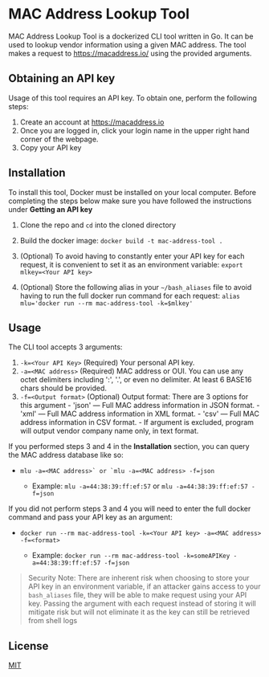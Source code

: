 # MAC Address Lookup Tool

MAC Address Lookup Tool is a dockerized CLI tool written in Go. It can be used to lookup vendor information using a given MAC address. 
The tool makes a request to https://macaddress.io/ using the provided arguments.


## Obtaining an API key

Usage of this tool requires an API key. To obtain one, perform the following steps: 
1. Create an account at https://macaddress.io
2. Once you are logged in, click your login name in the upper right hand corner of the webpage.
3. Copy your API key 


## Installation

To install this tool, Docker must be installed on your local computer.
Before completing the steps below make sure you have followed the instructions under **Getting an API key**


1. Clone the repo and `cd` into the cloned directory

2. Build the docker image: `docker build -t mac-address-tool .`
3. (Optional) To avoid having to constantly enter your API key for each request, it is convenient to set it as an environment variable: `export mlkey=<Your API key>`
4. (Optional) Store the following alias in your `~/bash_aliases` file to avoid having to run the full docker run command for each request: `alias mlu='docker run --rm mac-address-tool -k=$mlkey'`


## Usage

The CLI tool accepts 3 arguments:
1. `-k=<Your API Key>` (Required) Your personal API key.
2. `-a=<MAC address>` (Required) MAC address or OUI. You can use any octet delimiters including ':', '.', or even no delimiter. At least 6 BASE16 chars should be provided. 
3. `-f=<Output format>` (Optional) Output format: There are 3 options for this argument 
       - 'json' — Full MAC address information in JSON format.
       - 'xml' — Full MAC address information in XML format.
       - 'csv' — Full MAC address information in CSV format.
       - If argument is excluded, program will output vendor company name only, in text format.


If you performed steps 3 and 4 in the **Installation** section, you can query the MAC address database like so:
-  ``mlu -a=<MAC address>` or `mlu -a=<MAC address> -f=json``
      
      - Example: `mlu -a=44:38:39:ff:ef:57` or `mlu -a=44:38:39:ff:ef:57 -f=json`

If you did not perform steps 3 and 4 you will need to enter the full docker command and pass your API key as an argument:
-  `docker run --rm mac-address-tool -k=<Your API key> -a=<MAC address> -f=<format>`

     - Example: `docker run --rm mac-address-tool -k=someAPIKey -a=44:38:39:ff:ef:57 -f=json`  

> Security Note: There are inherent risk when choosing to store your API key in an environment variable, if an attacker gains access to your `bash_aliases` file, they will be able to make request using your API key.
> Passing the argument with each request instead of storing it will mitigate risk but will not eliminate it as the key can still be retrieved from shell logs



 
 ## License
 [MIT](https://choosealicense.com/licenses/mit/)